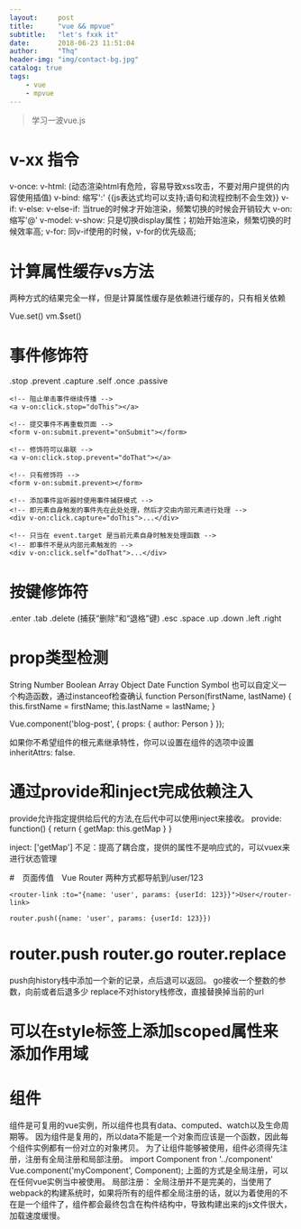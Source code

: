 ```yaml
---
layout:     post
title:      "vue && mpvue"
subtitle:   "let's fxxk it"
date:       2018-06-23 11:51:04
author:     "Thq"
header-img: "img/contact-bg.jpg"
catalog: true
tags:
    - vue
    - mpvue
---
```


> 学习一波vue.js

# v-xx 指令

v-once: 
v-html: (动态渲染html有危险，容易导致xss攻击，不要对用户提供的内容使用插值)
v-bind:	缩写':'
{{js表达式均可以支持;语句和流程控制不会生效}}
v-if: v-else: v-else-if: 当true的时候才开始渲染，频繁切换的时候会开销较大
v-on: 缩写'@'
v-model:
v-show: 只是切换display属性；初始开始渲染，频繁切换的时候效率高;
v-for: 同v-if使用的时候，v-for的优先级高;


# 计算属性缓存vs方法

两种方式的结果完全一样，但是计算属性缓存是依赖进行缓存的，只有相关依赖

Vue.set()
vm.$set()

# 事件修饰符
.stop
.prevent
.capture
.self
.once
.passive
```
<!-- 阻止单击事件继续传播 -->
<a v-on:click.stop="doThis"></a>

<!-- 提交事件不再重载页面 -->
<form v-on:submit.prevent="onSubmit"></form>

<!-- 修饰符可以串联 -->
<a v-on:click.stop.prevent="doThat"></a>

<!-- 只有修饰符 -->
<form v-on:submit.prevent></form>

<!-- 添加事件监听器时使用事件捕获模式 -->
<!-- 即元素自身触发的事件先在此处处理，然后才交由内部元素进行处理 -->
<div v-on:click.capture="doThis">...</div>

<!-- 只当在 event.target 是当前元素自身时触发处理函数 -->
<!-- 即事件不是从内部元素触发的 -->
<div v-on:click.self="doThat">...</div>
```

# 按键修饰符
.enter
.tab
.delete (捕获“删除”和“退格”键)
.esc
.space
.up
.down
.left
.right

# prop类型检测
String
Number
Boolean
Array
Object
Date
Function
Symbol
也可以自定义一个构造函数，通过instanceof检查确认
function Person(firstName, lastName) {
	this.firstName = firstName;
	this.lastName = lastName;
}

Vue.component('blog-post', {
	props: {
		author: Person
	}
});

如果你不希望组件的根元素继承特性，你可以设置在组件的选项中设置 inheritAttrs: false.

# 通过provide和inject完成依赖注入
provide允许指定提供给后代的方法,在后代中可以使用inject来接收。
provide: function() {
	return {
		getMap: this.getMap
	}
}

inject: ['getMap']
不足：提高了耦合度，提供的属性不是响应式的，可以vuex来进行状态管理

#　页面传值　Vue Router
两种方式都导航到/user/123
```
<router-link :to="{name: 'user', params: {userId: 123}}">User</router-link>

router.push({name: 'user', params: {userId: 123}})
```

# router.push router.go router.replace
push向history栈中添加一个新的记录，点后退可以返回。
go接收一个整数的参数，向前或者后退多少
replace不对history栈修改，直接替换掉当前的url

# 可以在style标签上添加scoped属性来添加作用域

# 组件
组件是可复用的vue实例，所以组件也具有data、computed、watch以及生命周期等。
因为组件是复用的，所以data不能是一个对象而应该是一个函数，因此每个组件实例都有一份对立的对象拷贝。
为了让组件能够被使用，组件必须得先注册，注册有全局注册和局部注册。
import Component fron '../component'
Vue.component('myComponent', Component);
上面的方式是全局注册，可以在任何vue实例当中被使用。
局部注册：
全局注册并不是完美的，当使用了webpack的构建系统时，如果将所有的组件都全局注册的话，就以为着使用的不在是一个组件了，组件都会最终包含在构件结构中，导致构建出来的js文件很大，加载速度缓慢。